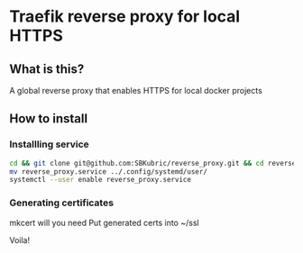 # Traefik reverse proxy for local HTTPS

## What is this?

A global reverse proxy that enables HTTPS for local docker projects

## How to install

### Installling service
```bash
cd && git clone git@github.com:SBKubric/reverse_proxy.git && cd reverse_proxy
mv reverse_proxy.service ../.config/systemd/user/
systemctl --user enable reverse_proxy.service
```

### Generating certificates
mkcert will you need
Put generated certs into ~/ssl

Voila!
